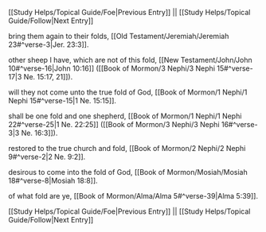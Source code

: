 [[Study Helps/Topical Guide/Foe|Previous Entry]]  ||  [[Study Helps/Topical Guide/Follow|Next Entry]]

 bring them again to their folds, [[Old Testament/Jeremiah/Jeremiah 23#^verse-3|Jer. 23:3]].

 other sheep I have, which are not of this fold, [[New Testament/John/John 10#^verse-16|John 10:16]] ([[Book of Mormon/3 Nephi/3 Nephi 15#^verse-17|3 Ne. 15:17, 21]]).

 will they not come unto the true fold of God, [[Book of Mormon/1 Nephi/1 Nephi 15#^verse-15|1 Ne. 15:15]].

 shall be one fold and one shepherd, [[Book of Mormon/1 Nephi/1 Nephi 22#^verse-25|1 Ne. 22:25]] ([[Book of Mormon/3 Nephi/3 Nephi 16#^verse-3|3 Ne. 16:3]]).

 restored to the true church and fold, [[Book of Mormon/2 Nephi/2 Nephi 9#^verse-2|2 Ne. 9:2]].

 desirous to come into the fold of God, [[Book of Mormon/Mosiah/Mosiah 18#^verse-8|Mosiah 18:8]].

 of what fold are ye, [[Book of Mormon/Alma/Alma 5#^verse-39|Alma 5:39]].

[[Study Helps/Topical Guide/Foe|Previous Entry]]  ||  [[Study Helps/Topical Guide/Follow|Next Entry]]